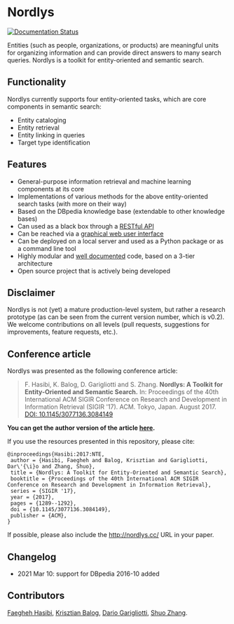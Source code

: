 # Nordlys

[![Documentation Status](https://readthedocs.org/projects/nordlys/badge/?version=latest)](https://nordlys.readthedocs.io/en/latest/?badge=latest)

Entities (such as people, organizations, or products) are meaningful units for organizing information and can provide direct answers to many search queries.  Nordlys is a toolkit for entity-oriented and semantic search. 


## Functionality

Nordlys currently supports four entity-oriented tasks, which are core components in semantic search:

  * Entity cataloging
  * Entity retrieval
  * Entity linking in queries
  * Target type identification


## Features

  * General-purpose information retrieval and machine learning components at its core
  * Implementations of various methods for the above entity-oriented search tasks (with more on their way)
  * Based on the DBpedia knowledge base (extendable to other knowledge bases)
  * Can used as a black box through a [RESTful API](http://api.nordlys.cc/)
  * Can be reached via a [graphical web user interface](http://gui.nordlys.cc/)
  * Can be deployed on a local server and used as a Python package or as a command line tool
  * Highly modular and [well documented](http://nordlys.readthedocs.io/) code, based on a 3-tier architecture
  * Open source project that is actively being developed


## Disclaimer

Nordlys is not (yet) a mature production-level system, but rather a research prototype (as can be seen from the current version number, which is v0.2).  We welcome contributions on all levels (pull requests, suggestions for improvements, feature requests, etc.).

## Conference article

Nordlys was presented as the following conference article:

> F. Hasibi, K. Balog, D. Garigliotti and S. Zhang. **Nordlys: A Toolkit for Entity-Oriented and Semantic Search.** In: Proceedings of the 40th International ACM SIGIR Conference on Research and Development in Information Retrieval (SIGIR '17). ACM. Tokyo, Japan. August 2017. [DOI: 10.1145/3077136.3084149](https://doi.org/10.1145/3077136.3084149)

**You can get the author version of the article [here](http://krisztianbalog.com/files/sigir2017-nordlys.pdf).**

If you use the resources presented in this repository, please cite:

```
@inproceedings{Hasibi:2017:NTE,
 author = {Hasibi, Faegheh and Balog, Krisztian and Garigliotti, Dar\'{\i}o and Zhang, Shuo},
 title = {Nordlys: A Toolkit for Entity-Oriented and Semantic Search},
 booktitle = {Proceedings of the 40th International ACM SIGIR Conference on Research and Development in Information Retrieval},
 series = {SIGIR '17},
 year = {2017},
 pages = {1289--1292},
 doi = {10.1145/3077136.3084149},
 publisher = {ACM},
}
```

If possible, please also include the http://nordlys.cc/ URL in your paper.

## Changelog

  * 2021 Mar 10: support for DBpedia 2016-10 added

## Contributors

[Faegheh Hasibi](http://hasibi.com/), [Krisztian Balog](http://krisztianbalog.com), [Dario Garigliotti](https://dariogarigliotti.github.io), [Shuo Zhang](https://www.uis.no/article.php?articleID=109646&categoryID=11198).

